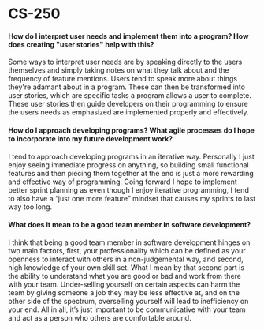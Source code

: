 # CS-250

#### How do I interpret user needs and implement them into a program? How does creating "user stories" help with this?

Some ways to interpret user needs are by speaking directly to the users themselves and simply taking notes on what they talk about and the frequency of feature mentions. Users tend to speak more about things they're adamant about in a program. These can then be transformed into user stories, which are specific tasks a program allows a user to complete. These user stories then guide developers on their programming to ensure the users needs as emphasized are implemented properly and effectively.

#### How do I approach developing programs? What agile processes do I hope to incorporate into my future development work?

I tend to approach developing programs in an iterative way. Personally I just enjoy seeing immediate progress on anything, so building small functional features and then piecing them together at the end is just a more rewarding and effective way of programming. Going forward I hope to implement better sprint planning as even though I enjoy iterative programming, I tend to also have a “just one more feature” mindset that causes my sprints to last way too long.

#### What does it mean to be a good team member in software development?

I think that being a good team member in software development hinges on two main factors, first, your professionality which can be defined as your openness to interact with others in a non-judgemental way, and second, high knowledge of your own skill set. What I mean by that second part is the ability to understand what you are good or bad and work from there with your team. Under-selling yourself on certain aspects can harm the team by giving someone a job they may be less effective at, and on the other side of the spectrum, overselling yourself will lead to inefficiency on your end. All in all, it’s just important to be communicative with your team and act as a person who others are comfortable around.
